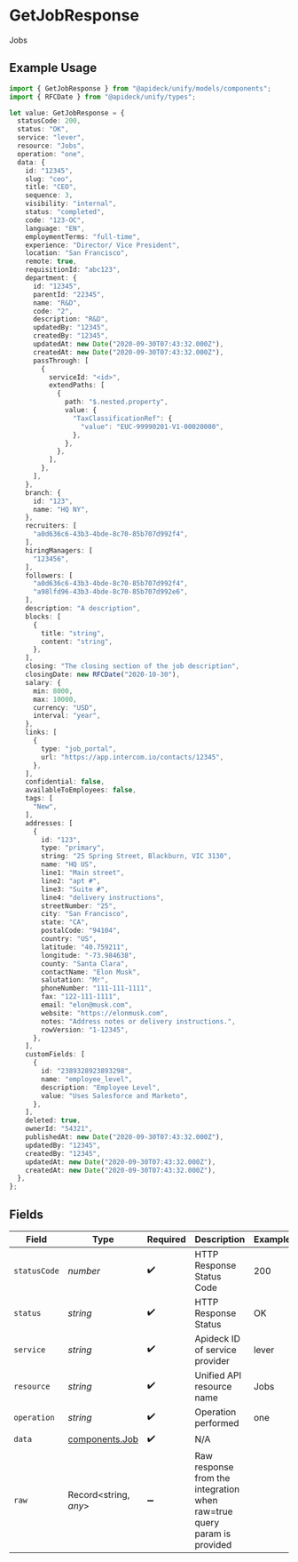 # GetJobResponse

Jobs

## Example Usage

```typescript
import { GetJobResponse } from "@apideck/unify/models/components";
import { RFCDate } from "@apideck/unify/types";

let value: GetJobResponse = {
  statusCode: 200,
  status: "OK",
  service: "lever",
  resource: "Jobs",
  operation: "one",
  data: {
    id: "12345",
    slug: "ceo",
    title: "CEO",
    sequence: 3,
    visibility: "internal",
    status: "completed",
    code: "123-OC",
    language: "EN",
    employmentTerms: "full-time",
    experience: "Director/ Vice President",
    location: "San Francisco",
    remote: true,
    requisitionId: "abc123",
    department: {
      id: "12345",
      parentId: "22345",
      name: "R&D",
      code: "2",
      description: "R&D",
      updatedBy: "12345",
      createdBy: "12345",
      updatedAt: new Date("2020-09-30T07:43:32.000Z"),
      createdAt: new Date("2020-09-30T07:43:32.000Z"),
      passThrough: [
        {
          serviceId: "<id>",
          extendPaths: [
            {
              path: "$.nested.property",
              value: {
                "TaxClassificationRef": {
                  "value": "EUC-99990201-V1-00020000",
                },
              },
            },
          ],
        },
      ],
    },
    branch: {
      id: "123",
      name: "HQ NY",
    },
    recruiters: [
      "a0d636c6-43b3-4bde-8c70-85b707d992f4",
    ],
    hiringManagers: [
      "123456",
    ],
    followers: [
      "a0d636c6-43b3-4bde-8c70-85b707d992f4",
      "a98lfd96-43b3-4bde-8c70-85b707d992e6",
    ],
    description: "A description",
    blocks: [
      {
        title: "string",
        content: "string",
      },
    ],
    closing: "The closing section of the job description",
    closingDate: new RFCDate("2020-10-30"),
    salary: {
      min: 8000,
      max: 10000,
      currency: "USD",
      interval: "year",
    },
    links: [
      {
        type: "job_portal",
        url: "https://app.intercom.io/contacts/12345",
      },
    ],
    confidential: false,
    availableToEmployees: false,
    tags: [
      "New",
    ],
    addresses: [
      {
        id: "123",
        type: "primary",
        string: "25 Spring Street, Blackburn, VIC 3130",
        name: "HQ US",
        line1: "Main street",
        line2: "apt #",
        line3: "Suite #",
        line4: "delivery instructions",
        streetNumber: "25",
        city: "San Francisco",
        state: "CA",
        postalCode: "94104",
        country: "US",
        latitude: "40.759211",
        longitude: "-73.984638",
        county: "Santa Clara",
        contactName: "Elon Musk",
        salutation: "Mr",
        phoneNumber: "111-111-1111",
        fax: "122-111-1111",
        email: "elon@musk.com",
        website: "https://elonmusk.com",
        notes: "Address notes or delivery instructions.",
        rowVersion: "1-12345",
      },
    ],
    customFields: [
      {
        id: "2389328923893298",
        name: "employee_level",
        description: "Employee Level",
        value: "Uses Salesforce and Marketo",
      },
    ],
    deleted: true,
    ownerId: "54321",
    publishedAt: new Date("2020-09-30T07:43:32.000Z"),
    updatedBy: "12345",
    createdBy: "12345",
    updatedAt: new Date("2020-09-30T07:43:32.000Z"),
    createdAt: new Date("2020-09-30T07:43:32.000Z"),
  },
};
```

## Fields

| Field                                                                   | Type                                                                    | Required                                                                | Description                                                             | Example                                                                 |
| ----------------------------------------------------------------------- | ----------------------------------------------------------------------- | ----------------------------------------------------------------------- | ----------------------------------------------------------------------- | ----------------------------------------------------------------------- |
| `statusCode`                                                            | *number*                                                                | :heavy_check_mark:                                                      | HTTP Response Status Code                                               | 200                                                                     |
| `status`                                                                | *string*                                                                | :heavy_check_mark:                                                      | HTTP Response Status                                                    | OK                                                                      |
| `service`                                                               | *string*                                                                | :heavy_check_mark:                                                      | Apideck ID of service provider                                          | lever                                                                   |
| `resource`                                                              | *string*                                                                | :heavy_check_mark:                                                      | Unified API resource name                                               | Jobs                                                                    |
| `operation`                                                             | *string*                                                                | :heavy_check_mark:                                                      | Operation performed                                                     | one                                                                     |
| `data`                                                                  | [components.Job](../../models/components/job.md)                        | :heavy_check_mark:                                                      | N/A                                                                     |                                                                         |
| `raw`                                                                   | Record<string, *any*>                                                   | :heavy_minus_sign:                                                      | Raw response from the integration when raw=true query param is provided |                                                                         |